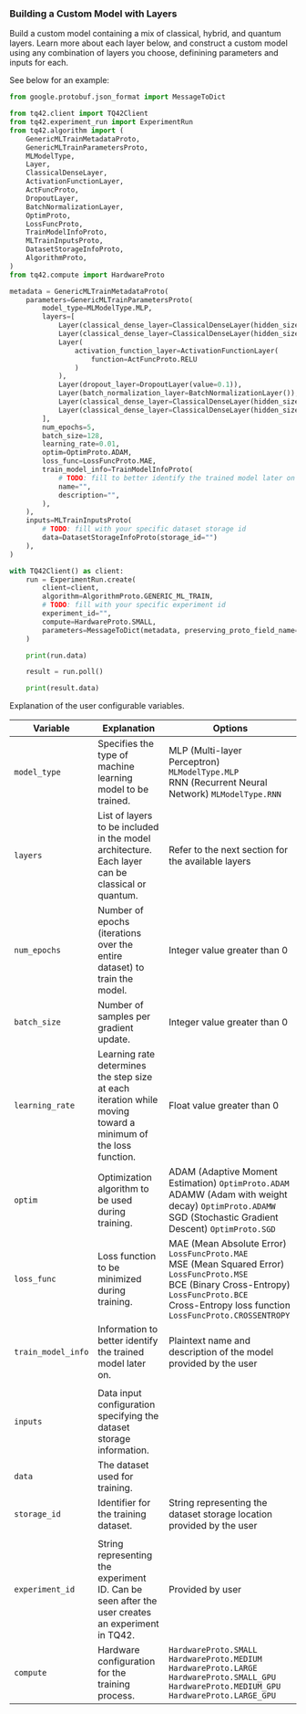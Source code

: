 ### Building a Custom Model with Layers
Build a custom model containing a mix of classical, hybrid, and quantum layers. Learn more about each layer below, and construct a custom model using any combination of layers you choose, definining parameters and inputs for each.

See below for an example:

```python
from google.protobuf.json_format import MessageToDict

from tq42.client import TQ42Client
from tq42.experiment_run import ExperimentRun
from tq42.algorithm import (
    GenericMLTrainMetadataProto,
    GenericMLTrainParametersProto,
    MLModelType,
    Layer,
    ClassicalDenseLayer,
    ActivationFunctionLayer,
    ActFuncProto,
    DropoutLayer,
    BatchNormalizationLayer,
    OptimProto,
    LossFuncProto,
    TrainModelInfoProto,
    MLTrainInputsProto,
    DatasetStorageInfoProto,
    AlgorithmProto,
)
from tq42.compute import HardwareProto

metadata = GenericMLTrainMetadataProto(
    parameters=GenericMLTrainParametersProto(
        model_type=MLModelType.MLP,
        layers=[
            Layer(classical_dense_layer=ClassicalDenseLayer(hidden_size=4, bias=True)),
            Layer(classical_dense_layer=ClassicalDenseLayer(hidden_size=4, bias=True)),
            Layer(
                activation_function_layer=ActivationFunctionLayer(
                    function=ActFuncProto.RELU
                )
            ),
            Layer(dropout_layer=DropoutLayer(value=0.1)),
            Layer(batch_normalization_layer=BatchNormalizationLayer()),
            Layer(classical_dense_layer=ClassicalDenseLayer(hidden_size=4, bias=False)),
            Layer(classical_dense_layer=ClassicalDenseLayer(hidden_size=1, bias=False)),
        ],
        num_epochs=5,
        batch_size=128,
        learning_rate=0.01,
        optim=OptimProto.ADAM,
        loss_func=LossFuncProto.MAE,
        train_model_info=TrainModelInfoProto(
            # TODO: fill to better identify the trained model later on
            name="",
            description="",
        ),
    ),
    inputs=MLTrainInputsProto(
        # TODO: fill with your specific dataset storage id
        data=DatasetStorageInfoProto(storage_id="")
    ),
)

with TQ42Client() as client:
    run = ExperimentRun.create(
        client=client,
        algorithm=AlgorithmProto.GENERIC_ML_TRAIN,
        # TODO: fill with your specific experiment id
        experiment_id="",
        compute=HardwareProto.SMALL,
        parameters=MessageToDict(metadata, preserving_proto_field_name=True)
    )

    print(run.data)

    result = run.poll()

    print(result.data)
```

Explanation of the user configurable variables.

| Variable           | Explanation                                                                                     | Options                 |
|--------------------|-------------------------------------------------------------------------------------------------|-------------------------|
| `model_type`         | Specifies the type of machine learning model to be trained.                                    | MLP (Multi-layer Perceptron) `MLModelType.MLP` <br> RNN (Recurrent Neural Network) `MLModelType.RNN` |
| `layers`             | List of layers to be included in the model architecture. Each layer can be classical or quantum.| Refer to the next section for the available layers            |
| `num_epochs`         | Number of epochs (iterations over the entire dataset) to train the model.                       | Integer value greater than 0                              |
| `batch_size`         | Number of samples per gradient update.                                                         | Integer value greater than 0                              |
| `learning_rate`      | Learning rate determines the step size at each iteration while moving toward a minimum of the loss function. | Float value greater than 0                  |
| `optim`              | Optimization algorithm to be used during training.                                             | ADAM (Adaptive Moment Estimation) `OptimProto.ADAM` <br> ADAMW (Adam with weight decay) `OptimProto.ADAMW` <br> SGD (Stochastic Gradient Descent) `OptimProto.SGD` |
| `loss_func`          | Loss function to be minimized during training.                                                  | MAE (Mean Absolute Error) `LossFuncProto.MAE` <br> MSE (Mean Squared Error) `LossFuncProto.MSE`  <br> BCE (Binary Cross-Entropy) `LossFuncProto.BCE` <br> Cross-Entropy loss function `LossFuncProto.CROSSENTROPY` |
| `train_model_info`  | Information to better identify the trained model later on.                                      | Plaintext name and description of the model provided by the user |
|                     |                                                                                                 |                                                            |
| `inputs`             | Data input configuration specifying the dataset storage information.                            |                                                           |
| `data`               | The dataset used for training.                                                                  |                                                           |
| `storage_id`         | Identifier for the training dataset.                                                            | String representing the dataset storage location provided by the user |
|                      |                                                                                                 |                                                        |
| `experiment_id`      | String representing the experiment ID. Can be seen after the user creates an experiment in TQ42.| Provided by user                                      |
| `compute`            | Hardware configuration for the training process.                                                | `HardwareProto.SMALL` <br> `HardwareProto.MEDIUM` <br> `HardwareProto.LARGE` <br> `HardwareProto.SMALL_GPU` <br> `HardwareProto.MEDIUM_GPU` <br> `HardwareProto.LARGE_GPU` |
